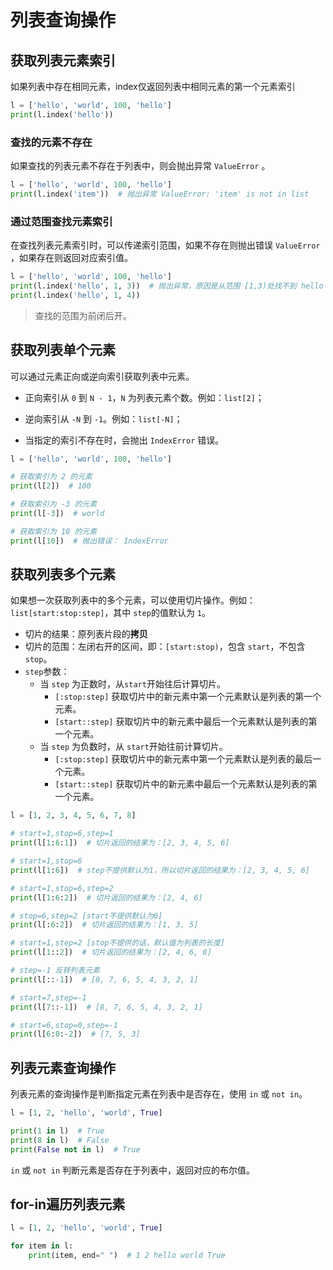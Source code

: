 # 列表查询操作

## 获取列表元素索引

如果列表中存在相同元素，index仅返回列表中相同元素的第一个元素索引

```python
l = ['hello', 'world', 100, 'hello']
print(l.index('hello'))
```

### 查找的元素不存在

如果查找的列表元素不存在于列表中，则会抛出异常 `ValueError` 。

```python
l = ['hello', 'world', 100, 'hello']
print(l.index('item'))  # 抛出异常 ValueError: 'item' is not in list
```

### 通过范围查找元素索引

在查找列表元素索引时，可以传递索引范围，如果不存在则抛出错误 `ValueError` ，如果存在则返回对应索引值。

```python
l = ['hello', 'world', 100, 'hello']
print(l.index('hello', 1, 3))  # 抛出异常，原因是从范围 [1,3)处找不到 hello 元素。 ValueError: 'hello' is not in list
print(l.index('hello', 1, 4))
```

> 查找的范围为前闭后开。

## 获取列表单个元素

可以通过元素正向或逆向索引获取列表中元素。

- 正向索引从 `0` 到 `N - 1`，`N` 为列表元素个数。例如：`list[2]`；

- 逆向索引从 `-N` 到 `-1`。例如：`list[-N]`；

- 当指定的索引不存在时，会抛出 `IndexError` 错误。

```python
l = ['hello', 'world', 100, 'hello']

# 获取索引为 2 的元素
print(l[2])  # 100

# 获取索引为 -3 的元素
print(l[-3])  # world

# 获取索引为 10 的元素
print(l[10])  # 抛出错误： IndexError
```

## 获取列表多个元素

如果想一次获取列表中的多个元素，可以使用切片操作。例如：`list[start:stop:step]`，其中 `step`的值默认为 `1`。

- 切片的结果：原列表片段的**拷贝**
- 切片的范围：左闭右开的区间，即：`[start:stop)`，包含 `start`，不包含 `stop`。
- `step`参数：
    - 当 `step` 为正数时，从`start`开始往后计算切片。
        - `[:stop:step]` 获取切片中的新元素中第一个元素默认是列表的第一个元素。
        - `[start::step]` 获取切片中的新元素中最后一个元素默认是列表的第一个元素。
    - 当 `step` 为负数时，从 `start`开始往前计算切片。
        - `[:stop:step]` 获取切片中的新元素中第一个元素默认是列表的最后一个元素。
        - `[start::step]` 获取切片中的新元素中最后一个元素默认是列表的第一个元素。

```python
l = [1, 2, 3, 4, 5, 6, 7, 8]

# start=1,stop=6,step=1
print(l[1:6:1])  # 切片返回的结果为：[2, 3, 4, 5, 6]

# start=1,stop=6
print(l[1:6])  # step不提供默认为1，所以切片返回的结果为：[2, 3, 4, 5, 6]

# start=1,stop=6,step=2
print(l[1:6:2])  # 切片返回的结果为：[2, 4, 6]

# stop=6,step=2 [start不提供默认为0]
print(l[:6:2])  # 切片返回的结果为：[1, 3, 5]

# start=1,step=2 [stop不提供的话，默认值为列表的长度]
print(l[1::2])  # 切片返回的结果为：[2, 4, 6, 8]

# step=-1 反转列表元素
print(l[::-1])  # [8, 7, 6, 5, 4, 3, 2, 1]

# start=7,step=-1
print(l[7::-1])  # [8, 7, 6, 5, 4, 3, 2, 1]

# start=6,stop=0,step=-1
print(l[6:0:-2])  # [7, 5, 3]
```

## 列表元素查询操作

列表元素的查询操作是判断指定元素在列表中是否存在，使用 `in` 或 `not in`。

```python
l = [1, 2, 'hello', 'world', True]

print(1 in l)  # True
print(8 in l)  # False
print(False not in l)  # True
```

`in` 或 `not in` 判断元素是否存在于列表中，返回对应的布尔值。

## for-in遍历列表元素

```python
l = [1, 2, 'hello', 'world', True]

for item in l:
    print(item, end=" ")  # 1 2 hello world True 
```